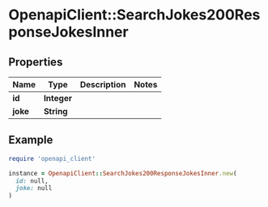 # OpenapiClient::SearchJokes200ResponseJokesInner

## Properties

| Name | Type | Description | Notes |
| ---- | ---- | ----------- | ----- |
| **id** | **Integer** |  |  |
| **joke** | **String** |  |  |

## Example

```ruby
require 'openapi_client'

instance = OpenapiClient::SearchJokes200ResponseJokesInner.new(
  id: null,
  joke: null
)
```

